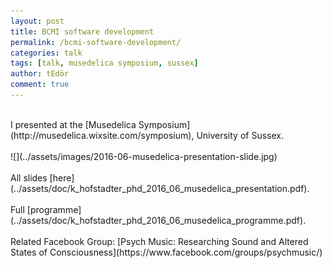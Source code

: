 ```yaml
---
layout: post
title: BCMI software development
permalink: /bcmi-software-development/
categories: talk
tags: [talk, musedelica symposium, sussex]
author: tEdör
comment: true
---
```

<br>
I presented at the [Musedelica Symposium](http://musedelica.wixsite.com/symposium), University of Sussex.
<br>
<br>
![](../assets/images/2016-06-musedelica-presentation-slide.jpg)
<br>
<br>
All slides [here](../assets/doc/k_hofstadter_phd_2016_06_musedelica_presentation.pdf).
<br>
<br>
Full [programme](../assets/doc/k_hofstadter_phd_2016_06_musedelica_programme.pdf).
<br><br>
Related Facebook Group: [Psych Music: Researching Sound and Altered States of Consciousness](https://www.facebook.com/groups/psychmusic/)
